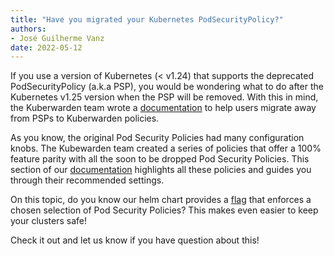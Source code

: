 ```yaml
---
title: "Have you migrated your Kubernetes PodSecurityPolicy?"
authors:
- José Guilherme Vanz
date: 2022-05-12
---
```


If you use a version of Kubernetes (< v1.24) that supports the deprecated PodSecurityPolicy (a.k.a PSP), you would be
wondering what to do after the Kubernetes v1.25 version when the PSP will be removed.
With this in mind, the Kuberwarden team wrote a [documentation](https://docs.kubewarden.io/psp-migration.html)
to help users migrate away from PSPs to Kuberwarden policies.

As you know, the original Pod Security Policies had many configuration knobs.
The Kubewarden team created a series of policies that offer a 100% feature
parity with all the soon to be dropped Pod Security Policies.
This section of our [documentation](https://docs.kubewarden.io/psp-migration.html)
highlights all these policies and guides you through their recommended settings.

On this topic, do you know our helm chart provides a [flag](https://github.com/kubewarden/helm-charts/tree/main/charts/kubewarden-defaults#configuration)
that enforces a chosen selection of Pod Security Policies? This makes even easier
to keep your clusters safe!

Check it out and let us know if you have question about this!

